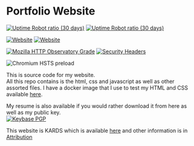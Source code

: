 # Portfolio Website

[![Uptime Robot ratio (30 days)](https://img.shields.io/uptimerobot/ratio/m782036015-8fcc23e2895b73af1e1cd132?label=Firebase%20Uptime)](https://www.jwhite.network) [![Uptime Robot ratio (30 days)](https://img.shields.io/uptimerobot/ratio/m782036017-2cdb6d8199d03d2fbf4bf8d7?label=Self-Hosted%20Uptime)](https://portfolio.jwhite.network)

[![Website](https://img.shields.io/website/https/www.jwhite.network?down_message=offline&label=Firebase&up_message=online)](https://www.jwhite.network) [![Website](https://img.shields.io/website/https/portfolio.jwhite.network?down_message=offline&label=Self-Hosted&up_message=online)](https://portfolio.jwhite.network)

[![Mozilla HTTP Observatory Grade](https://img.shields.io/mozilla-observatory/grade/portfolio.jwhite.network?publish)](https://observatory.mozilla.org/analyze/www.jwhite.network) [![Security Headers](https://img.shields.io/security-headers?style=flat-square&url=https%3A%2F%2Fwww.jwhite.network)](https://securityheaders.com/?q=www.jwhite.network&followRedirects=on)

![Chromium HSTS preload](https://img.shields.io/hsts/preload/www.jwhite.network?style=flat-square)

This is source code for my website.  
All this repo contains is the html, css and javascript as well as other assorted files. I have a docker image that I use to test my HTML and CSS available [here](https://github.com/Cyb3r-Jak3/html5validator-docker).

My resume is also available if you would rather download it from here as well as my public key.  
[![Keybase PGP](https://img.shields.io/keybase/pgp/cyb3rjak3)](https://keyserver.ubuntu.com/pks/lookup?search=0x1804B469&fingerprint=on&op=index)

This website is KARDS which is available [here](https://www.styleshout.com/free-templates/kards/) and other information is in [Attribution](Attribution.txt)
